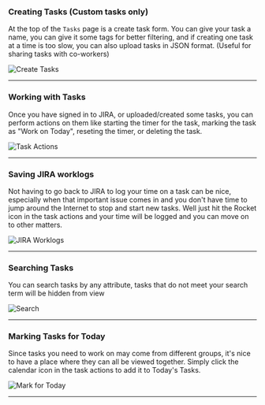 
### Creating Tasks (Custom tasks only)

At the top of the `Tasks` page is a create task form. You can give your task a name, you can give it some tags for better filtering, and if creating one task at a time is too slow, you can also upload tasks in JSON format. (Useful for sharing tasks with co-workers)

![Create Tasks](https://github.com/kkemple/tasker/wiki/img/create-tasks.jpg)

___


### Working with Tasks

Once you have signed in to JIRA, or uploaded/created some tasks, you can perform actions on them like starting the timer for the task, marking the task as "Work on Today", reseting the timer, or deleting the task.

![Task Actions](https://github.com/kkemple/tasker/wiki/img/task-actions.jpg)

___


### Saving JIRA worklogs

Not having to go back to JIRA to log your time on a task can be nice, especially when that important issue comes in and you don't have time to jump around the Internet to stop and start new tasks. Well just hit the Rocket icon in the task actions and your time will be logged and you can move on to other matters.

![JIRA Worklogs](https://github.com/kkemple/tasker/wiki/img/jira-worklog.jpg)

___


### Searching Tasks

You can search tasks by any attribute, tasks that do not meet your search term will be hidden from view

![Search](https://github.com/kkemple/tasker/wiki/img/search.jpg)

___


### Marking Tasks for Today

Since tasks you need to work on may come from different groups, it's nice to have a place where they can all be viewed together. Simply click the calendar icon in the task actions to add it to Today's Tasks.

![Mark for Today](https://github.com/kkemple/tasker/wiki/img/mark-for-today.jpg)

___



